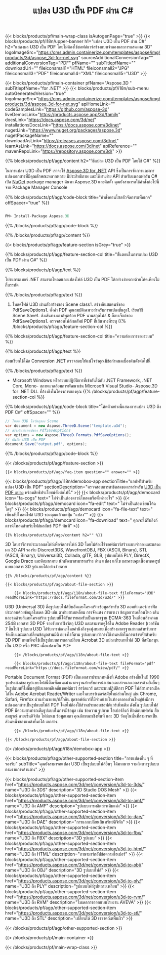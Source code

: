 ﻿---
title: แปลง U3D เป็น PDF ผ่าน C# 
weight: 2440
url: /th/net/conversion/u3d-to-pdf/ 
description: โค้ดตัวอย่างสำหรับการแปลง U3D ถึง PDF C# ใช้ API โค้ดตัวอย่างสำหรับแบตช์ U3D ไฟล์เป็น PDF การแปลงภายใน VB.NET, Asp.NET หรือแอปพลิเคชันตาม .NET ใดๆ
---
{{< blocks/products/pf/main-wrap-class isAutogenPage="true" >}}
{{< blocks/products/pf/i18n/upper-banner h1="แปลง U3D เป็น PDF ผ่าน C#" h2="แสดงผล U3D เป็น PDF โดยไม่ต้องใช้ซอฟต์แวร์สร้างแบบจำลองและการแสดงผล 3D" logoImageSrc="https://cms.admin.containerize.com/templates/aspose/img/products/3d/aspose_3d-for-net.svg" sourceAdditionalConversionTag="" additionalConversionTag="PDF" pfName="" subTitlepfName="" downloadUrl="" fileiconsmall1="HTML" fileiconsmall2="JPG" fileiconsmall3="PDF" fileiconsmall4="XML" fileiconsmall5="U3D" >}}

{{< blocks/products/pf/main-container pfName="Aspose.3D " subTitlepfName="for .NET" >}}
{{< blocks/products/pf/i18n/sub-menu autoGeneratedVersion="true" logoImageSrc="https://cms.admin.containerize.com/templates/aspose/img/products/3d/aspose_3d-for-net.svg" apiHomeLink="" codeSamplesLink="https://github.com/aspose-3d" liveDemosLink="https://products.aspose.app/3d/family" docsLink="https://docs.aspose.com/3d/net" installationsDocsLink="https://docs.aspose.com/3d/net" nugetLink="https://www.nuget.org/packages/aspose.3d" nugetPackageName="" downloadAsLink="https://releases.aspose.com/3d/net" learnAsLink="https://docs.aspose.com/3d/net" apiReference="" mavenRepoLink="https://repository.aspose.com/3d/" >}}

{{% blocks/products/pf/agp/content h2="วิธีแปลง U3D เป็น PDF โดยใช้ C#" %}}

 ในการแปลง U3D เป็น PDF เราจะใช้
 [Aspose.3D for .NET](https://products.aspose.com/3d/net) 
 API ซึ่งเป็นการจัดการและการแปลงเอกสารที่มีคุณลักษณะหลากหลาย มีประสิทธิภาพ และใช้งานง่าย API สำหรับแพลตฟอร์ม C# เปิด
 [NuGet](https://www.nuget.org/packages/aspose.3d) 
 package manager ค้นหา
 Aspose.3D 
 และติดตั้ง คุณยังสามารถใช้คำสั่งต่อไปนี้จาก Package Manager Console

{{% blocks/products/pf/agp/code-block title="คำสั่งคอนโซลตัวจัดการแพ็คเกจ" offSpacer="true" %}}

```cs

PM> Install-Package Aspose.3D


```

{{% /blocks/products/pf/agp/code-block %}}

{{% /blocks/products/pf/agp/content %}}

{{< blocks/products/pf/agp/feature-section isGrey="true" >}}

{{% blocks/products/pf/agp/feature-section-col title="ขั้นตอนในการแปลง U3D เป็น PDF ผ่าน C#" %}}

{{% blocks/products/pf/agp/text %}}

 โปรแกรมเมอร์ .NET สามารถโหลดและแปลงไฟล์ U3D เป็น PDF ได้อย่างง่ายดายด้วยโค้ดเพียงไม่กี่บรรทัด

{{% /blocks/products/pf/agp/text %}}

1. โหลดไฟล์ U3D ผ่านตัวสร้างของ Scene class1. สร้างอินสแตนซ์ของ PdfSaveOptions1. ตั้งค่า PDF คุณสมบัติเฉพาะสำหรับการแปลงขั้นสูง1. เรียกวิธี Scene.Save1. ส่งเส้นทางเอาต์พุตด้วย PDF นามสกุลไฟล์ & อ็อบเจ็กต์ของ PdfSaveOptions1. ตรวจสอบไฟล์ผลลัพธ์ PDF ที่เส้นทางที่ระบุ
{{% /blocks/products/pf/agp/feature-section-col %}}

{{% blocks/products/pf/agp/feature-section-col title="ความต้องการของระบบ" %}}

{{% blocks/products/pf/agp/text %}}

 ก่อนเรียกใช้โค้ด Conversion .NET ตรวจสอบให้แน่ใจว่าคุณมีข้อกำหนดเบื้องต้นดังต่อไปนี้

{{% /blocks/products/pf/agp/text %}}

- Microsoft Windows หรือระบบปฏิบัติการที่เข้ากันได้กับ .NET Framework, .NET Core, Mono- สภาพแวดล้อมการพัฒนาเช่น Microsoft Visual Studio- Aspose.3D for .NET DLL ที่อ้างอิงในโครงการของคุณ
{{% /blocks/products/pf/agp/feature-section-col %}}

{{% blocks/products/pf/agp/code-block title="โค้ดตัวอย่างนี้แสดงการแปลง U3D ถึง PDF C#" offSpacer="" %}}

```cs
// โหลด U3D ในวัตถุของ Scene 
var document = new Aspose.ThreeD.Scene("template.u3d");
// สร้างอินสแตนซ์ของ PdfSaveOptions 
var options = new Aspose.ThreeD.Formats.PdfSaveOptions();
// บันทึก U3D เป็น PDF 
document.Save("output.pdf", options); 


```

{{% /blocks/products/pf/agp/code-block %}}

{{< /blocks/products/pf/agp/feature-section >}}

    {{< blocks/products/pf/agp/faq-item question="" answer="" >}}
 

<!-- aboutfile Starts -->

{{< blocks/products/pf/agp/i18n/demobox-app sectionTitle="แอปฟรีสำหรับแปลง U3D เป็น PDF" sectionDescription="ตรวจสอบการสาธิตสดของเราสำหรับ [U3D เป็น PDF แปลง](https://products.aspose.app/3d/conversion/u3d-to-pdf) พร้อมสิทธิประโยชน์ดังต่อไปนี้" >}}
        {{< blocks/products/pf/agp/democard icon="fa-cogs" text=" ไม่จำเป็นต้องดาวน์โหลดหรือตั้งค่าอะไร" >}}
        {{< blocks/products/pf/agp/democard icon="fa-edit" text=" ไม่จำเป็นต้องเขียนโค้ดใดๆ" >}}
        {{< blocks/products/pf/agp/democard icon="fa-file-text" text=" เพียงอัปโหลดไฟล์ U3D ของคุณแล้วกดปุ่ม \"แปลง\"" >}}
        {{< blocks/products/pf/agp/democard icon="fa-download" text=" คุณจะได้รับลิงก์ดาวน์โหลดสำหรับไฟล์ผลลัพธ์ PDF ทันที" >}}

    {{% blocks/products/pf/agp/content h2="" %}}

 3D ไลบรารีการประมวลผลไฟล์เพื่อจัดการไฟล์ 3D โดยไม่ต้องใช้ซอฟต์แวร์สร้างแบบจำลองและแสดงผล 3D API รองรับ Discreet3DS, WavefrontOBJ, FBX (ASCII, Binary), STL (ASCII, Binary), Universal3D, Collada, glTF, GLB, รูปแบบไฟล์ PLY, DirectX, Google Draco และอีกมากมาย นักพัฒนาสามารถสร้าง อ่าน แปลง แก้ไข และควบคุมเนื้อหาของรูปแบบเอกสาร 3D รูปแบบได้อย่างง่ายดาย



    {{% /blocks/products/pf/agp/content %}}

    {{< blocks/products/pf/agp/about-file-section >}}

        {{< blocks/products/pf/agp/i18n/about-file-text fileFormat="U3D" readMoreLink="https://docs.fileformat.com/3d/u3d/" >}}
U3D (Universal 3D) คือรูปแบบไฟล์บีบอัดและโครงสร้างข้อมูลสำหรับ 3D คอมพิวเตอร์กราฟิก ประกอบด้วยข้อมูลโมเดล 3D เช่น ตาข่ายสามเหลี่ยม การจัดแสง การแรเงา ข้อมูลการเคลื่อนไหว เส้นและจุดด้วยสีและโครงสร้าง รูปแบบนี้ได้รับการยอมรับเป็นมาตรฐาน ECMA-363 ในเดือนสิงหาคม 2548 เอกสาร 3D PDF รองรับการฝังวัตถุ U3D และสามารถดูได้ใน Adobe Reader (เวอร์ชัน 7 ขึ้นไป) รูปแบบ U3D ได้รับการพัฒนาโดยคำนึงถึงจุดมุ่งหมายเพื่อสร้างมาตรฐานสากลสำหรับการจัดเก็บและแลกเปลี่ยนข้อมูลสามมิติ อย่างไรก็ตาม รูปแบบพบว่าการใช้งานหลักในการเข้ารหัสสำหรับ 3D PDF แทนที่จะใช้เป็นรูปแบบการแลกเปลี่ยน Acrobat 3D แปลงประเภทไฟล์ 3D ที่สนับสนุนเป็น U3D หรือ PRC เมื่อแปลงเป็น PDF

        {{< /blocks/products/pf/agp/i18n/about-file-text >}}

        {{< blocks/products/pf/agp/i18n/about-file-text fileFormat="pdf" readMoreLink="https://docs.fileformat.com/view/pdf/" >}}
Portable Document Format (PDF) เป็นเอกสารประเภทหนึ่งที่ Adobe สร้างขึ้นในปี 1990 จุดประสงค์ของรูปแบบไฟล์นี้คือเพื่อแนะนำมาตรฐานสำหรับการนำเสนอเอกสารและเอกสารอ้างอิงอื่นๆ ในรูปแบบที่ไม่ขึ้นอยู่กับแอพพลิเคชั่นซอฟต์แวร์ ฮาร์ดแวร์ และระบบปฏิบัติการ PDF ไฟล์สามารถเปิดได้ใน Adobe Acrobat Reader/Writer และในเบราว์เซอร์สมัยใหม่ส่วนใหญ่ เช่น Chrome, Safari, Firefox ผ่านส่วนขยาย/ปลั๊กอิน ชุดซอฟต์แวร์ที่มีจำหน่ายในท้องตลาดส่วนใหญ่ยังมีการแปลงเอกสารเป็นรูปแบบไฟล์ PDF โดยไม่ต้องใช้ส่วนประกอบซอฟต์แวร์เพิ่มเติม ดังนั้น รูปแบบไฟล์ PDF มีความสามารถเต็มรูปแบบในการมีข้อมูล เช่น ข้อความ รูปภาพ ไฮเปอร์ลิงก์ ฟิลด์แบบฟอร์ม สื่อสมบูรณ์ ลายเซ็นดิจิทัล ไฟล์แนบ ข้อมูลเมตา คุณลักษณะเชิงพื้นที่ และ 3D วัตถุในนั้นที่สามารถเป็นส่วนหนึ่งของแหล่งที่มาได้ เอกสาร.

        {{< /blocks/products/pf/agp/i18n/about-file-text >}}

    {{< /blocks/products/pf/agp/about-file-section >}}

{{< /blocks/products/pf/agp/i18n/demobox-app >}}

<!-- aboutfile Ends -->

{{< blocks/products/pf/agp/other-supported-section title="การแปลงอื่น ๆ ที่รองรับ" subTitle="คุณยังสามารถแปลง U3D เป็นรูปแบบไฟล์อื่นๆ ได้มากมาย รวมถึงบางรูปแบบตามรายการด้านล่าง" >}}

{{< blocks/products/pf/agp/other-supported-section-item href="https://products.aspose.com/3d/net/conversion/u3d-to-3ds/" name="U3D ถึง 3DS" description="3D Studio DOS Mesh" >}}
{{< blocks/products/pf/agp/other-supported-section-item href="https://products.aspose.com/3d/net/conversion/u3d-to-amf/" name="U3D ถึง AMF" description="รูปแบบการผลิตสารเติมแต่ง" >}}
{{< blocks/products/pf/agp/other-supported-section-item href="https://products.aspose.com/3d/net/conversion/u3d-to-dae/" name="U3D ถึง DAE" description="การแลกเปลี่ยนสินทรัพย์ดิจิทัล" >}}
{{< blocks/products/pf/agp/other-supported-section-item href="https://products.aspose.com/3d/net/conversion/u3d-to-fbx/" name="U3D ถึง FBX" description="3D รูปแบบ" >}}
{{< blocks/products/pf/agp/other-supported-section-item href="https://products.aspose.com/3d/net/conversion/u3d-to-html/" name="U3D ถึง HTML" description="ภาษามาร์กอัปข้อความไฮเปอร์" >}}
{{< blocks/products/pf/agp/other-supported-section-item href="https://products.aspose.com/3d/net/conversion/u3d-to-obj/" name="U3D ถึง OBJ" description="3D รูปแบบไฟล์" >}}
{{< blocks/products/pf/agp/other-supported-section-item href="https://products.aspose.com/3d/net/conversion/u3d-to-ply/" name="U3D ถึง PLY" description="รูปแบบไฟล์รูปหลายเหลี่ยม" >}}
{{< blocks/products/pf/agp/other-supported-section-item href="https://products.aspose.com/3d/net/conversion/u3d-to-rvm/" name="U3D ถึง RVM" description="โมเดลการออกแบบโรงงาน AVEVA" >}}
{{< blocks/products/pf/agp/other-supported-section-item href="https://products.aspose.com/3d/net/conversion/u3d-to-stl/" name="U3D ถึง STL" description="เปลี่ยนได้ 3D เรขาคณิตพื้นผิว" >}}

{{< /blocks/products/pf/agp/other-supported-section >}}

{{< /blocks/products/pf/main-container >}}
    
{{< /blocks/products/pf/main-wrap-class >}}